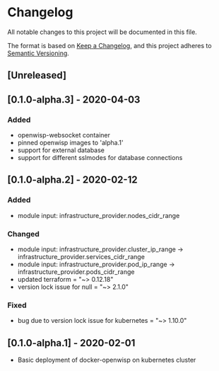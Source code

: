 # Changelog

All notable changes to this project will be documented in this file.

The format is based on [Keep a Changelog](https://keepachangelog.com/en/1.0.0/),
and this project adheres to [Semantic Versioning](https://semver.org/spec/v2.0.0.html).

## [Unreleased]

## [0.1.0-alpha.3] - 2020-04-03
### Added
- openwisp-websocket container
- pinned openwisp images to 'alpha.1'
- support for external database
- support for different sslmodes for database connections

## [0.1.0-alpha.2] - 2020-02-12
### Added
- module input: infrastructure_provider.nodes_cidr_range

### Changed
- module input: infrastructure_provider.cluster_ip_range -> infrastructure_provider.services_cidr_range
- module input: infrastructure_provider.pod_ip_range -> infrastructure_provider.pods_cidr_range
- updated terraform = "~> 0.12.18"
- version lock issue for null   = "~> 2.1.0"

### Fixed
- bug due to version lock issue for kubernetes = "~> 1.10.0"

## [0.1.0-alpha.1] - 2020-02-01
- Basic deployment of docker-openwisp on kubernetes cluster

